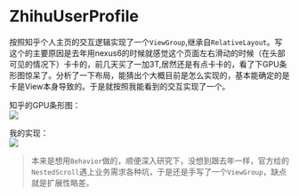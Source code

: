 # ZhihuUserProfile

按照知乎个人主页的交互逻辑实现了一个`ViewGroup`,继承自`RelativeLayout`。写这个的主要原因是去年用nexus6的时候就感觉这个页面左右滑动的时候（在头部可见的情况下）卡卡的，前几天买了一加3T,居然还是有点卡卡的，看了下GPU条形图惊呆了。分析了一下布局，能猜出个大概目前是怎么实现的，基本能确定的是卡是View本身导致的。于是就按照我能看到的交互实现了一个。

知乎的GPU条形图：  
![](http://omy50xsvp.bkt.clouddn.com/17-4-3/32200561-file_1491234271066_1316a.jpg?imageView/2/w/300/q/90)

我的实现：  
![](http://omy50xsvp.bkt.clouddn.com/17-4-3/88240720-file_1491234218641_bcb5.jpg?imageView/2/w/300/q/90)

> 本来是想用`Behavior`做的，顺便深入研究下，没想到跟去年一样，官方给的`NestedScroll`遇上业务需求各种坑，于是还是手写了一个`ViewGroup`，缺点就是扩展性略差。
